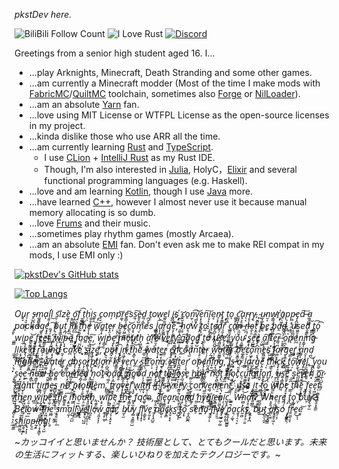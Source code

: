 *pkstDev here.*

![BiliBili Follow Count](https://img.shields.io/badge/dynamic/json?color=blue&logo=bilibili&style=social&label=Follow&query=data.follower&url=https%3A%2F%2Fapi.bilibili.com%2Fx%2Frelation%2Fstat%3Fvmid%3D439727769%26jsonp%3Djsonp)
![I Love Rust](https://img.shields.io/badge/I%20Love-Rust-red)
[![Discord](https://img.shields.io/discord/1008654503169511464?label=Discord)](https://discord.gg/zfPcG37uvm)

Greetings from a senior high student aged 16. I...

* ...play Arknights, Minecraft, Death Stranding and some other games.
* ...am currently a Minecraft modder (Most of the time I make mods with [FabricMC](https://fabricmc.net/)/[QuiltMC](https://quiltmc.org/) toolchain, sometimes also [Forge](https://www.minecraftforge.net/) or [NilLoader](https://git.sleeping.town/unascribed/NilLoader)).
* ...am an absolute [Yarn](https://github.com/FabricMC/yarn) fan.
* ...love using MIT License or WTFPL License as the open-source licenses in my project.
* ...kinda dislike those who use ARR all the time.
* ...am currently learning [Rust](https://www.rust-lang.org/) and [TypeScript](https://www.typescriptlang.org/).
  * I use [CLion](https://www.jetbrains.com/clion/) + [IntelliJ Rust](https://intellij-rust.github.io/) as my Rust IDE.
  * Though, I'm also interested in [Julia](https://julialang.org/), HolyC，[Elixir](https://elixir-lang.org/) and several functional programming languages (e.g. Haskell).
* ...love and am learning [Kotlin](https://kotlinlang.org/), though I use [Java](https://www.java.com/) more.
* ...have learned [C++](https://isocpp.org/), however I almost never use it because manual memory allocating is so dumb.
* ...love [Frums](https://soundcloud.com/frums) and their music.
* ...sometimes play rhythm games (mostly Arcaea).
* ...am an absolute [EMI](https://github.com/emilyploszaj/emi) fan. Don't even ask me to make REI compat in my mods, I use EMI only :)

[![pkstDev's GitHub stats](https://github-readme-stats.vercel.app/api?username=pkstDev&show_icons=true&theme=radical)](https://github.com/anuraghazra/github-readme-stats)

[![Top Langs](https://github-readme-stats.vercel.app/api/top-langs/?username=pkstDev&layout=compact&theme=radical&hide=javascript,html,css)](https://github.com/anuraghazra/github-readme-stats)

*O̧u͏̘̝r̠̝̮̣͎͓͕ s̵̙̺̪̣͖̰ͅm͚̯̻̥͚ͅaͅl̛̯͍͎̱̣l͜ s̤̦̩͖͖̫͞iz͘è̼̬̗ ̮͍̺̪̭o͎̲̞̼͞f̤͉̬͚͖̗͈͡ ̮̼̭̱ͅt̠͎̬͇h̠̖͘i̼̯̯̩̺̗s̲̥̯ ̝̙c̥̮om̦p͝r͚ͅe͍̻͎̜̙̖͞ss̼̜͠e̵͍̟̺̣d̲̹̝̲ͅ ̪͕͔t̹̙ow̖̹e̲͍̱̰̺l ̦̤̫͉i̻̪͟s҉͕̱͖ ̮c̛͓̫̖͕̮̱o̱n̫̦̹̱͡ͅv̹̻̱̟͝e͎̙̘̥̩͔̙n͠į̦̙͉͉̮e͔n̴̘͉̟̟͚͈t̨̞̯̳̙̦ ͔̟̫ͅt͏̯͉̪oͅ ̻̥̙͉c͚͖̞̭̫̥͉͞a̢͕̥̫̫̲r̵̖͔r̗̥͎͓y̴̞,̜̮̻̫ͅ ̴̲u̴̼͉̻̮̙͇̥n̮͔w̭͇̜̝̹̯̲r҉͕̙a̠̖͖̝̤p̧̠̟̯̹̯͎ͅp̵̻͙̖̣̤ͅe̡̝̪̰̭̳d͠ ̶a͚̹͖̳ ̡̯̥pa̵ckag̫̥͖̗͉e͙͓̱̮͎,̡̘̠͈͚ ͠p̙͕̰u͏̥̥͇͉͉̗͓t͕̪̜̥͟ ̩̱i̗̹̲n̡͉͔͔̮͉̻̤ ̹̮͘t̰͕̤̩͝ͅh͕͓e̞͎͉̖͖ ͘w̙͝a̻̦̟ṱ̣e̶͓̯̣̜͕r̦ ̤͙̖̼͎b̶̝͚̯̗̭͉̩e̗̮̳̲͖̳c̲̖̜̲͚͝o͎̥̤̱̮͕̱m̹̞͘e̸s ͖̜͎̲l̳̻̭̫͚̘͡ͅa͎̖̭̺͖̜r̬͚͚̖̭̭͢ģ̮͓͎é͎̗̝͍̹̜͇,͝ ̵̱͚͙̪͉͚̪h̗̘o͏̝̜͓̠̞͉̘w ̧̤͔̱͔̠̠̱t̗͎o̰ ̩͈͔͖̼̰t̖̣̪̗̭e̬̪̬͔͙̪̩a͍̗͔̠̠̬r͉̰͎̱̳ c̲̳̠̟̻̼͚a̙̹n̶͕̫̫ͅ ͏̰n̶̦̪̹̭̣̘o̷̼͔̯t͙̼̱̲̫ ̧̜͉̬̙̱̳b̧͔e̟ ̟̜̭̻͙͉b̡̗͈a̭d̶̻̭͉̗̣,̼̠ͅ ͉̥u͔̤̻̺̰͓s͖͈̞͉̞ed̯̭͇̩̞͠ ͚̳̮t͇̳̘͖̹̖̜͡o̩͡ ͇̳wi̹͟p̧̞͉̟̗e͇̱̫̳̼͈̖͝ ̥̱̜͈͎̘ͅf̥̲̦͍̞͕ͅe͇͕̯e̶̳͇͕͎̦̝ṯ͢,̛̩̝̰̪͖͓ ̸̥w̖̗̟̜͔̹͟i̮͙̠͓̼̱p̴͔̟̣͎è ̨͓̗̺̩f̠͇̟̀a̹̫̹͚c̨͚e̹͕̺͕̝͠, ́w̧̞̣͙i̩̳̞̮p̦ę͓͓̫̘̤ͅ ̫̪̪͔̱̥mo̭͙͈̬̺͈̖̕u̸̬̟̲̬͎t̛͙h̞͖̮̘ ̀a̛͕̲̣̬͚͓ͅr͉͞è̠̬̠̦̺ ̷v̬́e͉̹̹̣͕r̛̲̺y̱͈͇͔̩͚ ̼̲̞̞̳̤g͓̬͠o̸̲̝͔͇͖ͅo̩͍̮̼̟ͅd̺̦̺̕ ̧̠t̲̠̙͈͚̲͙o u̷͉̰̺̤s̭̻̤̮͜e̛̗̝̭,̱̠̰̻̝̼́ ̲̙̞̺͔̥͙́y̫͍͔̮̳̟͘o̧̗̩̠̹̼̖ụ̯̲͇̳ ̨̣s͇͙͉͍̦̫e͎̺̳e̢̱̗ ̗͖̠a̗̝̖̥͎̣̫͠f̳t͞e̙̞̝̻͓̞͡r̶̻̜̪ ̘͓̭̰̼̬o̖̪͉͟ͅp͉e͖n͕͔̖͎̘í̩̳̩n̛g̵ ̤̼̹l̖̤͚̣i̯̠̙̜͢k͔̞̺̬e̡̹͓͙̼̱̜ ̮̲̺͘a̭͈̰̻̣͇ͅ ̩͍̜͚̥̖̀r̘̺̪̱̮̘͝o̷̖̠͕̳͍̫̗ṵ̶͍͕̭͉͔̲n͔̘͓̼d͕͚ ͈̘̣͕̪̥ͅca̪k̬͎̘̫̥̫̕e҉̟ s̳i̻͓͔̞̬͝z̨̩͖̗̘̜e͈͇͙͝, ̢p̭͉͍̱u̷̪̘̰͎͈t̠̣̤͈̩̼͡ ̟̩͙̞ͅį̙̺̯̭n̷̞͖͓͕̗ ̙t͉h̞̻̖̮͝e̛ ̴͇̠̫w͎̩̺͚͉̠͟àt̘̩̞e͏̫͍̘̩̫r͇̤ ̦̹̤̝͚̮̦e̢̞̠͕n̖͙̦̞͎̙̱c̼o͟u̢̫nt̝̱̣̫̮͜e̶̹r̹̹̜̥̣̬ ̗̲̹͍͕w͉̣̪̭͡a̵̱̰̳̥̻t̯ͅe̛̺̹͚r̢̙̯̥̣͔̣ ͡b̖̬͇͙̪e̛͚̙͇̹ͅc̮o̙͖̙̦̖̲͝m̹̞̘̜̖̀e̫͖͚̗̟s҉̤̺̺ͅ ̩͎̪̺̀l͖̠ͅa͏̣̻̞̠͚̥r̀ͅg͏͔͇̣͉̫̫͖ȩ̳͕r̛͍͚͔͇ ͇͙̖͜a̲͇͎͔̠̘n̯̞̦̟̜̖d̜̪͜ ̖͕̹͓h͠i҉̺̬̠gh̭̱̱̻e̱̯̫͍͔̦r͖̬͔̞͞,̴̝̠̠̟̹ͅ ̷̬̠̭̮͓͈̪w͍͚̤̝͍͞a̡͔̼͙̹̰̹te̹r͚͉͓̪̖ ̡̭̳͎a̛͚b̞̖͙̞̼͍̫s̨̞̯̖͇̘̹o͕̦̞̪̰̤r̨̻̝̹̦̩̻̟p̸̮͙̥t͉͍i̤͎o̡̥̰n͔̺̱͔̫̘ ịs̱̳͈̪ ̜̯̱̦̮͔̣v͎̥͇͎̗̟e̖͎̭̰͇͖͇r̜̮̫̗͈͉y͢ ̷̜̫̺̘͚̰s̰̬̳ͅt͔͘r͞o̗͔n̖̘̘̩̤̤͟g̢͓͇ͅ.̸ ̯̪̬͎͖͇̭A͏̬͉̼̣̙̠̭f̠͓͉̲̙͖͚t̪̪̲̦̼̤̀er̛̗̖̟̜̟ op̧͔̝̯̪̘e̢̗̝̰̤̳͕n̰͙̪̖͡i̟̰n̴̘͓̹͖ͅg̙̝͍̠,͏ ̖̩͇͍̭̳i̻̝̠͈̠͘s̶̼̪̝̖̣̼ ̣̟a̜̰̮̝ ͢l̲͇͘a̬͓̯͟r̺̦̰̻̯g͈̗͖̺̖̬̀é͙̤̱̝ ̜ͅt͡h͕̳̖̱͘i͔c̢̙̝̮͇̥k͇͜ ̞̪̤͚t̗̠̯̯o̠̗͠w̬̼̞̜e̡̙͕̬̙̣͎l̡̫̪͚͇̹͍,̙ ̛̭̞̥̟͎͍y̢o̰̲̠̯u ̧̝͔s̠͕̥̘̞͕e̷̜̟̪͖͎̰e͕̠̗̜ ̵̣̲h͓͇̖͕͎͓o̵͔̳̱̥w ̵̰̫̯͖̖̹̤h̛͕̳e͈̻ ̷ea̵̖͓̤͙̰͕̲r̵̻̮̝̳n̲è̗̻̗̗̯̝̩d͔̺ ̝̭͉͇̺ͅn̹̫̤̻͍͚͜ot̼ ̷b̜͚̗̤a̙͎̲̤̜̞̫d̥͈͠,̰̻̝̯̦͍ ̨̗g̬͔͔̦̠̺͔͝o̻̜̣̳̕od͕̣̗̘̀ ͍͚̦̫͉n̷͉͚͖̞̙̣̦o̟̞͜t̪̖̥̜̝̹ͅ ̧̫̳͓ͅt͍o̻̮̝͈͎̬ ̀l҉̰̞̘͕̥o̷̟̫͕s̝̺̹͇̻e̟ ̫̻̠̭h͚͜á̫i̴̙̳̗͖r͇̝̮̼̱͔̕ ͡n͠o̱̖̻̫͍̩ṱ̙̜͖̼̜̠ ͉̼̪͘f͖l̬̱o̹̱̟̠ͅc̘c̤̜͓̱̹͚ṵ̖͚̳̟̰͜l̮̬͉̲͉̺̻͠a͍͜t̀i̭̬o͍̟͔̙̜n̺̞̖, ̱͎̠̙͉ͅu̶͍̥̼̼̜̭s͍̩̳̬͘e͇̫̙͙͞ͅ ͔̫̪́s͔͕e̺͖̺̥̭̬͡v̷̯̮̼̬è̱̱n̛͓ ̟̤̟o͇̲̳͞r̷̲̖̤̺̥͚ ̗̩̹̫̻̝͝e̗͖̙͉i͇̙͔g̖͉̗̙̯̦̘h͏t̀ t̼̮ͅi̝̳̹̠m͇̮̞͕e̶͖̥̬̝̗s͇̺̙͇̟̰̥ ̫̯͚̲ͅn̠͚̳o͠ ҉̱̗̰p̯̝̟ͅro͍̖̱̬͟b̜͍̘̬͙l͏̜̣͚͙̲̩è̱̤m,̪͇̦͢ ̧̯̥t̖̼̰r̜̝͓͟a̡̤v̝̩͎̺̫e̫͇͜l̗̼̞͉͍ ͕̝̬́w̢i̺̣t̷̲̗̘h̤̥̠̪͉͢ ̕i̶ț̣͚ ͕̹̪i͏̘̲̦̬͎̗s̴ ̷͖̱v҉er̼͇̭̹̝̞͍y҉ ̼̙͇̪͇̙c̟̰̩̮̱͎͖o͢n͝v̹̻̫͕̣̣̞e͚̜̫̩̰n̴̖i̠̱e͕̹͙̫̫͚nt͔͚̹͝,҉͕ ̩̤̯̀u̸͈͇͔s̭e ̧̯̺̩i͙̺̱̫̯͟t͏̮̼͇̻̲̩̟ ̴͔͇t͙̳̭̼͝o̱̮̮͓͍̥ ͍͎͙̀w̳̜̠̮̰͍̕ìp͎e̡̱̱̦̘͔͕ͅ ̫̳̜t̜͞he̯͎̟̳̙͓̜͡ ̞̪̘ͅf̣̘̬e͕̮̭̞̝͙̯e͉͖̫͙͔͜t̤̤͕͇̝̩̼, ̸͈̝t̞͙͙̦̣̱͍h̨͔̦e̡͖̞͍n̦͈͔̤ͅͅ ̻͢w̙̜̗̜̺͍i̗̰̩̜̗̘p̸̟̲̲̟̖ͅe̖̲̖̣̦̘ ͔̪̯̀t̤̳͓͈ͅh̳͉̦͓̘e̳͈͍͡ ͎͍̮ͅm͔͇͙͞o̠̫̣̪͕̹͟u͔̤̼̠͓̖͢ͅt͓͈̼͖̰ͅh̡̟,̘̱͍̤̺ ̖w͕̥̞ip̪͇̺̩͔̭e̹̠̼̯͇̫̬ ̡͖̹̘ṱ͔͢ḫ͞e̝͇̮ ̳͓̫͎͓fąc͚͉̰͖e, ̻̗̭̮̤͎c̻̝͝l̖͈͇̟̖̪͈e̢͖͇a̡̟͔̱͕̭̞n̯ ̭͔̦̼ͅą̲̞͍̗n̥̖̖d͖̩ ͈̠̰̻̭̞̕h͍y̜͖̻̥̣g҉̪̻̥̠̟i͓̻̳͍̖e̶͙̻̝̺n̥̤̻͉̞̯ị̗̜̟̮͉͞ͅc̺̱̝.̫̲̯̹͓ ͚W̶h̫̺͝ͅa̘͓̠͚̰͎̼t͍̪͇͢?̭͔̞͍ ̻̪͍̝̱͓̙͢Wh͔̯̭̜̲́e̠̦̲̺̞̜r̭̠e̼̤̹̜̜ ̜̙t̩o̩̲̰̤̭͘ ̤̗͝bu͔̕y͕̲̙̫?̵͈̭̝̘̳̤ ̻̠̥͉͎̤̼Be̠͚̺͓̗l҉͎o͍w ̠̪͍͇̹͠t̶̪̱̙̘͇h͎͖̮͉͕͈̥e͖̪ ̤̹̹̮̰̯s͔̞͉̠͍̹͟ma̠̲̩l̪̺̜̼̺̀l͉͍̼ ̲̳̻y̙̝e̮̘̞̹̺͖l̬̗̪̲͎̤ͅl̪̭͓̀ͅó̜w̖̱̼͓͉̩ ̨̳͎̙̼ͅc͙̬̖͕̤á͕͕͔̭̞̝r,̷̦͎ b̸̫͔̫uy̻͉͍̳̤̺ ̼͖ͅf̧͙ͅi̙̘̩̙̘v͕͚̥̬́e̥̰͎͓ ̥̞͉̭̺̱pa̼̬͔c̱̝̻k̟̬̣͙̘s̺ ͏̥̺̘ͅt̴̻̠͖o̩͙͝ ̯͓̪͚̪se̠ṇ͍͝d̡ ̮̤ͅf̹̫̦̝̕i̵̬v̩̤̯͢e̸͈̟͖̠̲̗͚ ̼͓̙̝͓͘p͍̭̩̥̺̳͍a̱̹̣͚ͅc͏͈̥̦̠͉̞k̰̣̻s̘̥̙̱̤̤͈,̧̯͙͓̪ ͇b̧u̴t͏̟̻̼͉̼̘ ̯̺̥͓̻͇a͇̣͖̤l̸͙̭͍̥͖͔s̻̗͔̦o ͕̗̪̳͈̹f͙̯̟͝r̷͍̫̲̖̱͉ḛ͜ͅͅe͇͝ ̭͈͇s̭͢h̤̳͚̤͢ͅi̺̯̥̮͎͞p̢̞̖̩p̶̞̫ḭ̩͍n̥̣̘̥̳͉̕g͎̠̺!͏̱̠*

~*カッコイイと思いませんか？ 技術屋として、とてもクールだと思います。未来の生活にフィットする、楽しいひねりを加えたテクノロジーです。*~

